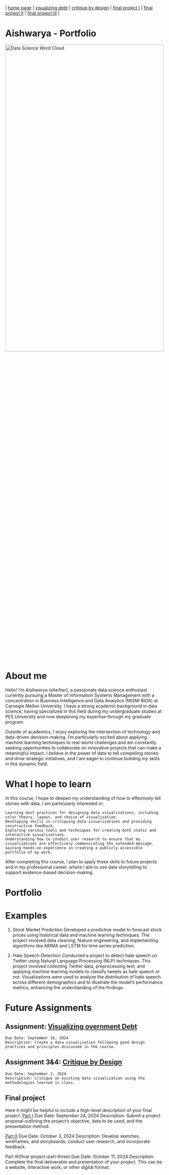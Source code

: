 | [home page](https://cmustudent.github.io/tswd-portfolio-templates/) | [visualizing debt](visualizing-government-debt) | [critique by design](critique-by-design) | [final project I](final-project-part-one) | [final project II](final-project-part-two) | [final project III](final-project-part-three) |

# Aishwarya - Portfolio
<img src="image%20for%20portfolio.png" alt="Data Science Word Cloud" style="width:100%; height:50%;">

# About me
Hello! I’m Aishwarya (she/her), a passionate data science enthusiast currently pursuing a Master of Information Systems Management with a concentration in Business Intelligence and Data Analytics (MISM-BIDA) at Carnegie Mellon University. I have a strong academic background in data science, having specialized in this field during my undergraduate studies at PES University and now deepening my expertise through my graduate program.

Outside of academics, I enjoy exploring the intersection of technology and data-driven decision-making. I’m particularly excited about applying machine learning techniques to real-world challenges and am constantly seeking opportunities to collaborate on innovative projects that can make a meaningful impact. I believe in the power of data to tell compelling stories and drive strategic initiatives, and I am eager to continue building my skills in this dynamic field.

# What I hope to learn
In this course, I hope to deepen my understanding of how to effectively tell stories with data. I am particularly interested in:

    Learning best practices for designing data visualizations, including color theory, layout, and choice of visualization.
    Developing skills in critiquing data visualizations and providing constructive feedback.
    Exploring various tools and techniques for creating both static and interactive visualizations.
    Understanding how to conduct user research to ensure that my visualizations are effectively communicating the intended message.
    Gaining hands-on experience in creating a publicly accessible portfolio of my work.

After completing this course, I plan to apply these skills to future projects and in my professional career, where I aim to use data storytelling to support evidence-based decision-making.

# Portfolio

# Examples

1. Stock Market Prediction
Developed a predictive model to forecast stock prices using historical data and machine learning techniques. The project involved data cleaning, feature engineering, and implementing algorithms like ARIMA and LSTM for time series prediction.

2. Hate Speech Detection Conducted a project to detect hate speech on Twitter using Natural Language Processing (NLP) techniques. This project involved collecting Twitter data, preprocessing text, and applying machine learning models to classify tweets as hate speech or not. Visualizations were used to analyze the distribution of hate speech across different demographics and to illustrate the model’s performance metrics, enhancing the understanding of the findings.

# Future Assignments
## Assignment: [Visualizing overnment Debt](visualizing-government-debt)
    Due Date: September 10, 2024
    Description: Create a data visualization following good design practices and principles discussed in the course.


## Assignment 3&4: [Critique by Design](critique-by-design)
    Due Date: September 2, 2024
    Description: Critique an existing data visualization using the methodologies learned in class.
 

## Final project
Here it might be helpful to include a high-level description of your final project. 
[Part I](final-project-part-one)
    Due Date: September 24, 2024
    Description: Submit a project proposal outlining the project’s objective, data to be used, and the presentation method.

[Part II](final-project-part-two)
    Due Date: October 3, 2024
    Description: Develop sketches, wireframes, and storyboards, conduct user research, and incorporate feedback.

Part III(final-project-part-three)
    Due Date: October 11, 2024
    Description: Complete the final deliverable and presentation of your project. This can be a website, interactive work, or other digital format.
